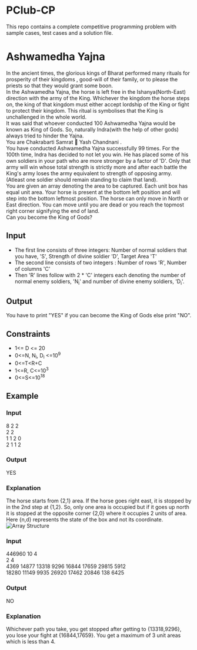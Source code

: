 # PClub-CP
This repo contains a complete competitive programming problem with sample cases, test cases and a solution file.

# Ashwamedha Yajna
In the ancient times, the glorious kings of Bharat performed many rituals for prosperity of their kingdoms , good-will of their family, or to please the priests so that they would grant some boon.  
In the Ashwamedha Yajna, the horse is left free in the Ishanya(North-East) direction with the army of the King. Whichever the kingdom the horse steps on, the king of that kingdom must either accept lordship of the King or fight to protect their kingdom. This ritual is symbolises that the King is unchallenged in the whole world.  
It was said that whoever conducted 100 Ashwamedha Yajna would be known as King of Gods. So, naturally Indra(with the help of other gods) always tried to hinder the Yajna.  
You are Chakrabarti Samrat :crown: Yash Chandnani .  
You have conducted Ashwamedha Yajna successfully 99 times. For the 100th time, Indra has decided to not let you win. He has placed some of his own soldiers in your path who are more stronger by a factor of 'D'. Only that army will win whose total strength is strictly more and after each battle the King's army loses the army equivalent to strength of opposing army. (Atleast one soldier should remain standing to claim that land).   
You are given an array denoting the area to be captured. Each unit box has equal unit area. Your horse is present at the bottom left position and will step into the bottom leftmost position. The horse can only move in North or East direction. You can move until you are dead or you reach the topmost right corner signifying the end of land.  
Can you become the King of Gods?
## Input 
* The first line consists of three integers: Number of normal soldiers that you have, 'S', Strength of divine soldier 'D', Target Area 'T'
* The second line consists of two integers : Number of rows 'R', Number of columns 'C'
* Then 'R' lines follow with 2 * 'C' integers each denoting the number of normal enemy soldiers, 'N<sub>i</sub>' and number of divine enemy soldiers, 'D<sub>i</sub>'.
## Output
You have to print "YES" if you can become the King of Gods else print "NO".
## Constraints
* 1<= D <= 20
* 0<=N, N<sub>i</sub>, D<sub>i</sub> <=10<sup>9</sup>
* 0<=T<R+C
* 1<=R, C<=10<sup>3</sup>
* 0<=S<=10<sup>18</sup>
## Example
### Input
8 2 2  
2 2  
1 1  2 0  
2 1  1 2  
### Output
YES
### Explanation
The horse starts from {2,1} area. If the horse goes right east, it is stopped by in the 2nd step at {1,2}. So, only one area is occupied but if it goes up north it is stopped at the opposite corner {2,0} where it occupies 2 units of area. Here {n,d} represents the state of the box and not its coordinate.
![Array Structure](https://i.ibb.co/TwpChPx/pic.png)
### Input
446960 10 4  
2 4  
4369 14877 13318 9296 16844 17659 29815 5912   
18280 11149 9935 26920 17462 20846 138 6425   
### Output
NO
### Explanation 
Whichever path you take, you get stopped after getting to {13318,9296}, you lose your fight at {16844,17659}. You get a maximum of 3 unit areas which is less than 4.
